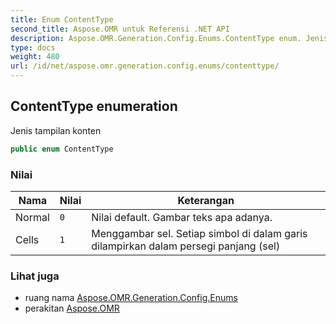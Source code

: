 ```yaml
---
title: Enum ContentType
second_title: Aspose.OMR untuk Referensi .NET API
description: Aspose.OMR.Generation.Config.Enums.ContentType enum. Jenis tampilan konten
type: docs
weight: 480
url: /id/net/aspose.omr.generation.config.enums/contenttype/
---
```

## ContentType enumeration

Jenis tampilan konten

```csharp
public enum ContentType
```

### Nilai

| Nama | Nilai | Keterangan |
| --- | --- | --- |
| Normal | `0` | Nilai default. Gambar teks apa adanya. |
| Cells | `1` | Menggambar sel. Setiap simbol di dalam garis dilampirkan dalam persegi panjang (sel) |

### Lihat juga

* ruang nama [Aspose.OMR.Generation.Config.Enums](../../aspose.omr.generation.config.enums/)
* perakitan [Aspose.OMR](../../)


